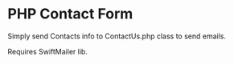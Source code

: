 # PHP Contact Form

Simply send Contacts info to ContactUs.php class to send emails.

Requires SwiftMailer lib.